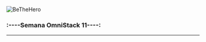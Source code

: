 ![BeTheHero](https://raw.githubusercontent.com/rocketseat-education/semana-omnistack-11/d737a096820c1b67332558597b0fdda7a3f4f612/.github/bethehero.svg)
### :----Semana OmniStack 11----:
---
